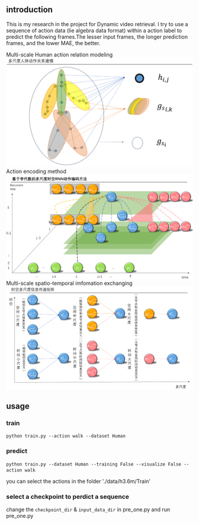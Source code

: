 ## introduction
This is my research in the project for Dynamic video retrieval.
I try to use a sequence of action data (lie algebra data format) within a action label to predict the following frames.The lesser input frames, the longer prediction frames, and the lower MAE, the better.

Multi-scale Human action relation modeling
![1](./docs/1.png)
Action encoding method
![2](./docs/2.png)
Multi-scale spatio-temporal imfomation exchanging
![3](./docs/3.png)


## usage
### train
```shell script
python train.py --action walk --dataset Human
```
### predict
```shell script
python train.py --dataset Human --training False --visualize False --action walk
```
you can select the actions in the folder './data/h3.6m/Train'
### select a checkpoint to perdict a sequence
change the `checkpoint_dir` & `input_data_dir` in pre_one.py and run pre_one.py
